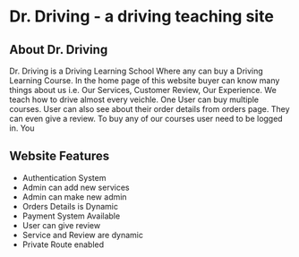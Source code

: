 # Dr. Driving - a driving teaching site

## About Dr. Driving
Dr. Driving is a Driving Learning School Where any can buy a Driving Learning Course.
In the home page of this website buyer can know many things about us i.e. Our Services,
Customer Review, Our Experience. We teach how to drive almost every veichle. One User can
buy multiple courses. User can also see about their order details from orders page. They 
can even give a review. To buy any of our courses user need to be logged in. You

## Website Features
- Authentication System
- Admin can add new services 
- Admin can make new admin 
- Orders Details is Dynamic
- Payment System Available
- User can give review
- Service and Review are dynamic
- Private Route enabled